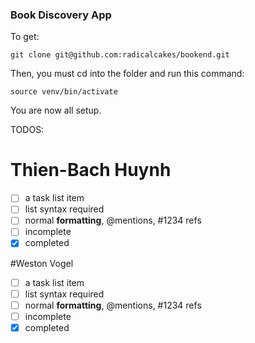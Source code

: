 ### Book Discovery App

To get:

```
git clone git@github.com:radicalcakes/bookend.git
```
Then, you must cd into the folder and run this command:

```
source venv/bin/activate
```

You are now all setup.

TODOS:

# Thien-Bach Huynh
- [ ] a task list item
- [ ] list syntax required
- [ ] normal **formatting**, @mentions, #1234 refs
- [ ] incomplete
- [x] completed

#Weston Vogel
- [ ] a task list item
- [ ] list syntax required
- [ ] normal **formatting**, @mentions, #1234 refs
- [ ] incomplete
- [x] completed